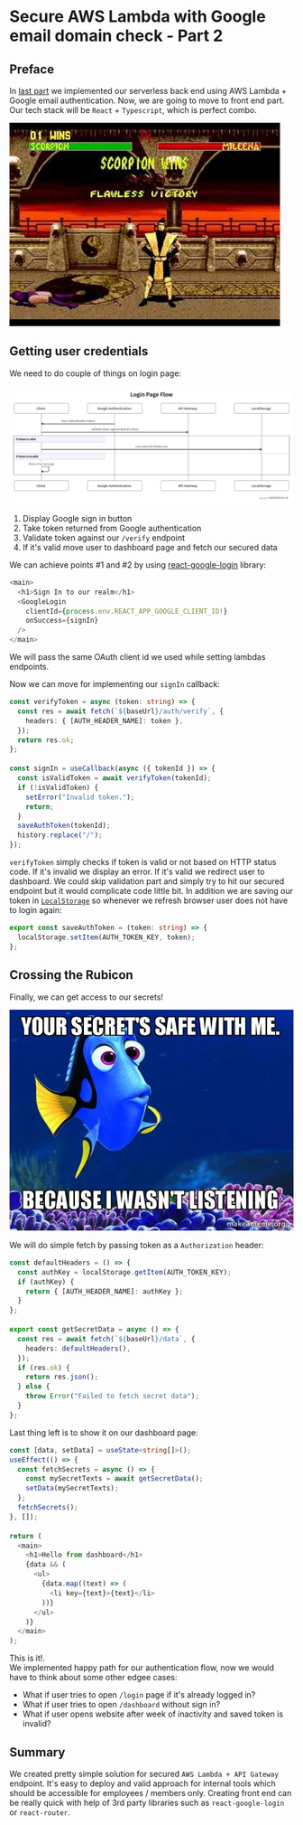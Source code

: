 # Secure AWS Lambda with Google email domain check - Part 2

## Preface

In [last part](#) we implemented our serverless back end using AWS Lambda + Google email authentication. Now, we are going to move to front end part. Our tech stack will be `React` + `Typescript`, which is perfect combo.

![flawless victory](victory.jpg)

## Getting user credentials

We need to do couple of things on login page:

![login page flow](login-page-flow.png)

1. Display Google sign in button
2. Take token returned from Google authentication
3. Validate token against our `/verify` endpoint
4. If it's valid move user to dashboard page and fetch our secured data

We can achieve points #1 and #2 by using [react-google-login](https://github.com/anthonyjgrove/react-google-login) library:

```typescript
<main>
  <h1>Sign In to our realm</h1>
  <GoogleLogin
    clientId={process.env.REACT_APP_GOOGLE_CLIENT_ID!}
    onSuccess={signIn}
  />
</main>
```

We will pass the same OAuth client id we used while setting lambdas endpoints.

Now we can move for implementing our `signIn` callback:

```typescript
const verifyToken = async (token: string) => {
  const res = await fetch(`${baseUrl}/auth/verify`, {
    headers: { [AUTH_HEADER_NAME]: token },
  });
  return res.ok;
};

const signIn = useCallback(async ({ tokenId }) => {
  const isValidToken = await verifyToken(tokenId);
  if (!isValidToken) {
    setError("Invalid token.");
    return;
  }
  saveAuthToken(tokenId);
  history.replace("/");
});
```

`verifyToken` simply checks if token is valid or not based on HTTP status code. If it's invalid we display an error. If it's valid we redirect user to dashboard. We could skip validation part and simply try to hit our secured endpoint but it would complicate code little bit. In addition we are saving our token in [`LocalStorage`](https://developer.mozilla.org/pl/docs/Web/API/Window/localStorage) so whenever we refresh browser user does not have to login again:

```typescript
export const saveAuthToken = (token: string) => {
  localStorage.setItem(AUTH_TOKEN_KEY, token);
};
```

## Crossing the Rubicon

Finally, we can get access to our secrets!

![you secrets are safe](your-secrets-safe.jpg)

We will do simple fetch by passing token as a `Authorization` header:

```typescript
const defaultHeaders = () => {
  const authKey = localStorage.getItem(AUTH_TOKEN_KEY);
  if (authKey) {
    return { [AUTH_HEADER_NAME]: authKey };
  }
};

export const getSecretData = async () => {
  const res = await fetch(`${baseUrl}/data`, {
    headers: defaultHeaders(),
  });
  if (res.ok) {
    return res.json();
  } else {
    throw Error("Failed to fetch secret data");
  }
};
```

Last thing left is to show it on our dashboard page:

```typescript
const [data, setData] = useState<string[]>();
useEffect(() => {
  const fetchSecrets = async () => {
    const mySecretTexts = await getSecretData();
    setData(mySecretTexts);
  };
  fetchSecrets();
}, []);

return (
  <main>
    <h1>Hello from dashboard</h1>
    {data && (
      <ul>
        {data.map((text) => (
          <li key={text}>{text}</li>
        ))}
      </ul>
    )}
  </main>
);
```

This is it!.  
We implemented happy path for our authentication flow, now we would have to think about some other edgee cases:

- What if user tries to open `/login` page if it's already logged in?
- What if user tries to open `/dashboard` without sign in?
- What if user opens website after week of inactivity and saved token is invalid?

## Summary

We created pretty simple solution for secured `AWS Lambda + API Gateway` endpoint. It's easy to deploy and valid approach for internal tools which should be accessible for employees / members only. Creating front end can be really quick with help of 3rd party libraries such as `react-google-login` or `react-router`.
